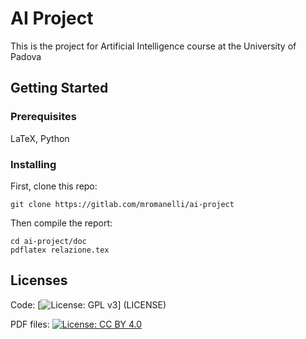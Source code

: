 # AI Project
This is the project for Artificial Intelligence course at the University of Padova

## Getting Started
### Prerequisites
LaTeX, Python

### Installing
First, clone this repo:
```
git clone https://gitlab.com/mromanelli/ai-project
```
Then compile the report:
```
cd ai-project/doc
pdflatex relazione.tex
```

## Licenses
Code:
[![License: GPL v3](https://img.shields.io/badge/License-GPL%20v3-blue.svg)] (LICENSE)

PDF files:
[![License: CC BY 4.0](https://licensebuttons.net/l/by/4.0/80x15.png)](http://creativecommons.org/licenses/by/4.0/)  
